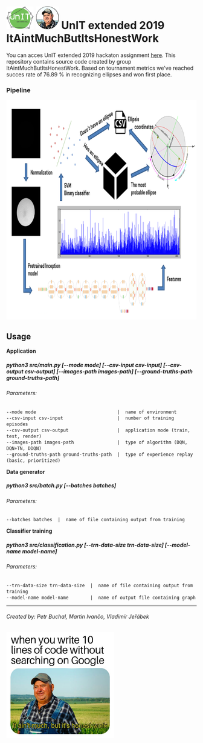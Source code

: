 <h1><img height="60" src="https://raw.githubusercontent.com/LachubCz/ItAintMuchButItsHonestWork/master/images/UnIT_logo.png">&nbsp;<img height="60" src="https://raw.githubusercontent.com/LachubCz/ItAintMuchButItsHonestWork/master/images/logo.png">&nbsp;UnIT extended 2019  &nbsp ItAintMuchButItsHonestWork</h1>

You can acces UnIT extended 2019 hackaton assignment [here](https://github.com/LachubCz/ItAintMuchButItsHonestWork/blob/master/assignment.pdf). This repository contains source code created by group ItAintMuchButItsHonestWork. Based on tournament metrics we've reached succes rate of 76.89 % in recognizing ellipses and won first place.

### Pipeline

<img height="579" src="https://raw.githubusercontent.com/LachubCz/ItAintMuchButItsHonestWork/master/images/pipeline.PNG">

Usage
-----
**Application**
##### python3 src/main.py [--mode mode] [--csv-input csv-input] [--csv-output csv-output] [--images-path images-path] [--ground-truths-path ground-truths-path]
###### Parameters:

    --mode mode                              |  name of environment
    --csv-input csv-input                    |  number of training episodes
    --csv-output csv-output                  |  application mode (train, test, render)
    --images-path images-path                |  type of algorithm (DQN, DQN+TN, DDQN)
    --ground-truths-path ground-truths-path  |  type of experience replay (basic, prioritized)

**Data generator**
##### python3 src/batch.py [--batches batches]
###### Parameters:

    --batches batches  |  name of file containing output from training

**Classifier training**
##### python3 src/classification.py [--trn-data-size trn-data-size] [--model-name model-name]
###### Parameters:

    --trn-data-size trn-data-size  |  name of file containing output from training
    --model-name model-name        |  name of output file containing graph

****
###### Created by: Petr Buchal, Martin Ivančo, Vladimír Jeřábek

<img height="280" src="https://raw.githubusercontent.com/LachubCz/ItAintMuchButItsHonestWork/master/images/meme.jpg">
